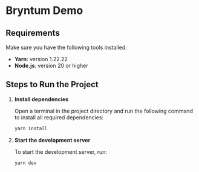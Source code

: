 # Bryntum Demo

## Requirements

Make sure you have the following tools installed:

- **Yarn**: version 1.22.22
- **Node.js**: version 20 or higher

## Steps to Run the Project

1. **Install dependencies**

   Open a terminal in the project directory and run the following command to install all required dependencies:

   ```bash
   yarn install

   ```

2. **Start the development server**

   To start the development server, run:

   ```bash
   yarn dev
   ```
